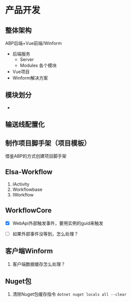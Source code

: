 # 产品开发

## 整体架构

ABP后端+Vue前端/Winform

- 后端服务
  - Server
  - Modules 各个模块
- Vue项目
- Winform解决方案

## 模块划分

- 



## 输送线配置化





## 制作项目脚手架（项目模板）

借鉴ABP的方式创建项目脚手架



## Elsa-Workflow

1. IActivity
2. Workflowbase
3. IWorkflow

## WorkflowCore

- [x] WebApi外部触发事件，要用实例的guid来触发
- [ ] 如果外部事件没等到，怎么处理？



## 客户端Winform

1. 客户端数据缓存怎么处理？

## Nuget包

1. 清除Nuget包缓存指令  `dotnet nuget locals all --clear`